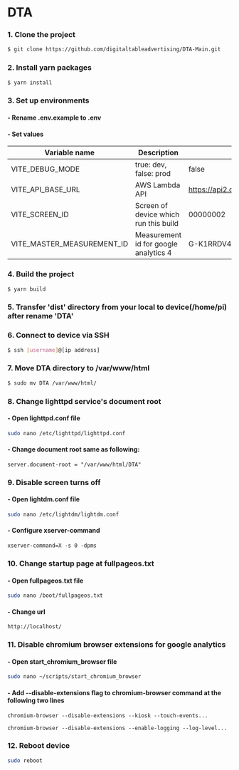 # DTA

### 1. Clone the project

```bash
$ git clone https://github.com/digitaltableadvertising/DTA-Main.git
```

### 2. Install yarn packages

```bash
$ yarn install
```

### 3. Set up environments

#### - Rename .env.example to .env

#### - Set values
| Variable name                 | Description                               | Default value
| ---                           | ---                                       | ---
| VITE_DEBUG_MODE               | true: dev, false: prod                    | false
| VITE_API_BASE_URL             | AWS Lambda API                            | https://api2.digitaltableadvertising.com
| VITE_SCREEN_ID                | Screen of device which run this build     | 00000002
| VITE_MASTER_MEASUREMENT_ID    | Measurement id for google analytics 4     | G-K1RRDV446K

### 4. Build the project

```bash
$ yarn build
```

### 5. Transfer 'dist' directory from your local to device(/home/pi) after rename 'DTA'

### 6. Connect to device via SSH

```bash
$ ssh [username]@[ip address]
```

### 7. Move DTA directory to /var/www/html

```bash
$ sudo mv DTA /var/www/html/
```

### 8. Change lighttpd service's document root

#### - Open lighttpd.conf file

```bash
sudo nano /etc/lighttpd/lighttpd.conf
```

#### - Change document root same as following:

`server.document-root = "/var/www/html/DTA"`

### 9. Disable screen turns off

#### - Open lightdm.conf file

```bash
sudo nano /etc/lightdm/lightdm.conf
```

#### - Configure xserver-command

`xserver-command=X -s 0 -dpms`

### 10. Change startup page at fullpageos.txt

#### - Open fullpageos.txt file

```bash
sudo nano /boot/fullpageos.txt
```

#### - Change url

`http://localhost/`

### 11. Disable chromium browser extensions for google analytics

#### - Open start_chromium_browser file

```bash
sudo nano ~/scripts/start_chromium_browser
```

#### - Add --disable-extensions flag to chromium-browser command at the following two lines

```chromium-browser --disable-extensions --kiosk --touch-events...```

```chromium-browser --disable-extensions --enable-logging --log-level...```

### 12. Reboot device

```bash
sudo reboot
```
